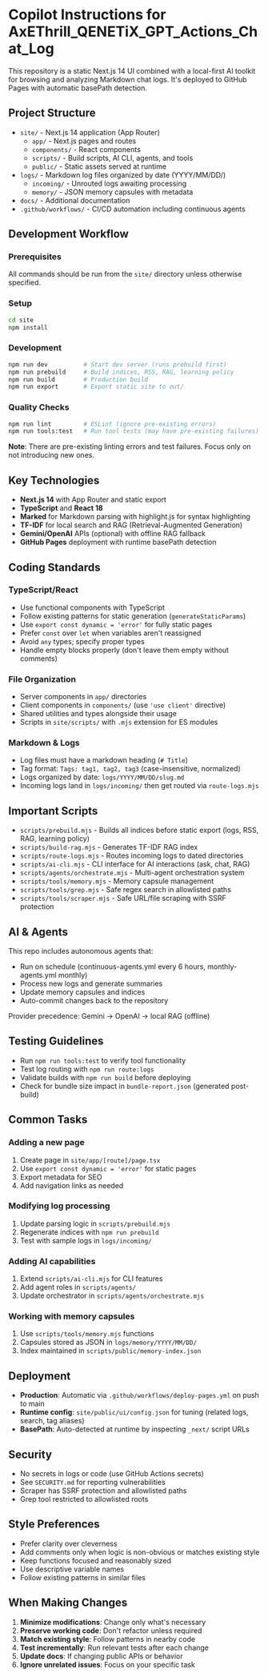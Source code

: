 # Copilot Instructions for AxEThrill_QENETiX_GPT_Actions_Chat_Log

This repository is a static Next.js 14 UI combined with a local-first AI toolkit for browsing and analyzing Markdown chat logs. It's deployed to GitHub Pages with automatic basePath detection.

## Project Structure

- `site/` - Next.js 14 application (App Router)
  - `app/` - Next.js pages and routes
  - `components/` - React components
  - `scripts/` - Build scripts, AI CLI, agents, and tools
  - `public/` - Static assets served at runtime
- `logs/` - Markdown log files organized by date (YYYY/MM/DD/)
  - `incoming/` - Unrouted logs awaiting processing
  - `memory/` - JSON memory capsules with metadata
- `docs/` - Additional documentation
- `.github/workflows/` - CI/CD automation including continuous agents

## Development Workflow

### Prerequisites
All commands should be run from the `site/` directory unless otherwise specified.

### Setup
```bash
cd site
npm install
```

### Development
```bash
npm run dev          # Start dev server (runs prebuild first)
npm run prebuild     # Build indices, RSS, RAG, learning policy
npm run build        # Production build
npm run export       # Export static site to out/
```

### Quality Checks
```bash
npm run lint         # ESLint (ignore pre-existing errors)
npm run tools:test   # Run tool tests (may have pre-existing failures)
```

**Note**: There are pre-existing linting errors and test failures. Focus only on not introducing new ones.

## Key Technologies

- **Next.js 14** with App Router and static export
- **TypeScript** and **React 18**
- **Marked** for Markdown parsing with highlight.js for syntax highlighting
- **TF-IDF** for local search and RAG (Retrieval-Augmented Generation)
- **Gemini/OpenAI** APIs (optional) with offline RAG fallback
- **GitHub Pages** deployment with runtime basePath detection

## Coding Standards

### TypeScript/React
- Use functional components with TypeScript
- Follow existing patterns for static generation (`generateStaticParams`)
- Use `export const dynamic = 'error'` for fully static pages
- Prefer `const` over `let` when variables aren't reassigned
- Avoid `any` types; specify proper types
- Handle empty blocks properly (don't leave them empty without comments)

### File Organization
- Server components in `app/` directories
- Client components in `components/` (use `'use client'` directive)
- Shared utilities and types alongside their usage
- Scripts in `site/scripts/` with `.mjs` extension for ES modules

### Markdown & Logs
- Log files must have a markdown heading (`# Title`)
- Tag format: `Tags: tag1, tag2, tag3` (case-insensitive, normalized)
- Logs organized by date: `logs/YYYY/MM/DD/slug.md`
- Incoming logs land in `logs/incoming/` then get routed via `route-logs.mjs`

## Important Scripts

- `scripts/prebuild.mjs` - Builds all indices before static export (logs, RSS, RAG, learning policy)
- `scripts/build-rag.mjs` - Generates TF-IDF RAG index
- `scripts/route-logs.mjs` - Routes incoming logs to dated directories
- `scripts/ai-cli.mjs` - CLI interface for AI interactions (ask, chat, RAG)
- `scripts/agents/orchestrate.mjs` - Multi-agent orchestration system
- `scripts/tools/memory.mjs` - Memory capsule management
- `scripts/tools/grep.mjs` - Safe regex search in allowlisted paths
- `scripts/tools/scraper.mjs` - Safe URL/file scraping with SSRF protection

## AI & Agents

This repo includes autonomous agents that:
- Run on schedule (continuous-agents.yml every 6 hours, monthly-agents.yml monthly)
- Process new logs and generate summaries
- Update memory capsules and indices
- Auto-commit changes back to the repository

Provider precedence: Gemini → OpenAI → local RAG (offline)

## Testing Guidelines

- Run `npm run tools:test` to verify tool functionality
- Test log routing with `npm run route:logs`
- Validate builds with `npm run build` before deploying
- Check for bundle size impact in `bundle-report.json` (generated post-build)

## Common Tasks

### Adding a new page
1. Create page in `site/app/[route]/page.tsx`
2. Use `export const dynamic = 'error'` for static pages
3. Export metadata for SEO
4. Add navigation links as needed

### Modifying log processing
1. Update parsing logic in `scripts/prebuild.mjs`
2. Regenerate indices with `npm run prebuild`
3. Test with sample logs in `logs/incoming/`

### Adding AI capabilities
1. Extend `scripts/ai-cli.mjs` for CLI features
2. Add agent roles in `scripts/agents/`
3. Update orchestrator in `scripts/agents/orchestrate.mjs`

### Working with memory capsules
1. Use `scripts/tools/memory.mjs` functions
2. Capsules stored as JSON in `logs/memory/YYYY/MM/DD/`
3. Index maintained in `scripts/public/memory-index.json`

## Deployment

- **Production**: Automatic via `.github/workflows/deploy-pages.yml` on push to main
- **Runtime config**: `site/public/ui/config.json` for tuning (related logs, search, tag aliases)
- **BasePath**: Auto-detected at runtime by inspecting `_next/` script URLs

## Security

- No secrets in logs or code (use GitHub Actions secrets)
- See `SECURITY.md` for reporting vulnerabilities
- Scraper has SSRF protection and allowlisted paths
- Grep tool restricted to allowlisted roots

## Style Preferences

- Prefer clarity over cleverness
- Add comments only when logic is non-obvious or matches existing style
- Keep functions focused and reasonably sized
- Use descriptive variable names
- Follow existing patterns in similar files

## When Making Changes

1. **Minimize modifications**: Change only what's necessary
2. **Preserve working code**: Don't refactor unless required
3. **Match existing style**: Follow patterns in nearby code
4. **Test incrementally**: Run relevant tests after each change
5. **Update docs**: If changing public APIs or behavior
6. **Ignore unrelated issues**: Focus on your specific task
